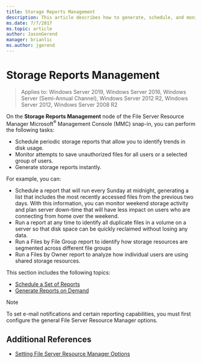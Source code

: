 ```yaml
---
title: Storage Reports Management
description: This article describes how to generate, schedule, and monitor storage reports
ms.date: 7/7/2017
ms.topic: article
author: JasonGerend
manager: brianlic
ms.author: jgerend
---
```


# Storage Reports Management

> Applies to: Windows Server 2019, Windows Server 2016, Windows Server (Semi-Annual Channel), Windows Server 2012 R2, Windows Server 2012, Windows Server 2008 R2

On the **Storage Reports Management** node of the File Server Resource Manager Microsoft<sup>®</sup> Management Console (MMC) snap-in, you can perform the following tasks:

-   Schedule periodic storage reports that allow you to identify trends in disk usage.
-   Monitor attempts to save unauthorized files for all users or a selected group of users.
-   Generate storage reports instantly.

For example, you can:

-   Schedule a report that will run every Sunday at midnight, generating a list that includes the most recently accessed files from the previous two days. With this information, you can monitor weekend storage activity and plan server down-time that will have less impact on users who are connecting from home over the weekend.
-   Run a report at any time to identify all duplicate files in a volume on a server so that disk space can be quickly reclaimed without losing any data.
-   Run a Files by File Group report to identify how storage resources are segmented across different file groups
-   Run a Files by Owner report to analyze how individual users are using shared storage resources.

This section includes the following topics:

-   [Schedule a Set of Reports](schedule-set-of-reports.md)
-   [Generate Reports on Demand](generate-reports-on-demand.md)

> [!Note]
> To set e-mail notifications and certain reporting capabilities, you must first configure the general File Server Resource Manager options.

## Additional References

-   [Setting File Server Resource Manager Options](setting-file-server-resource-manager-options.md)


